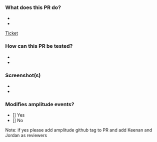 ### What does this PR do?

-
-

[Ticket](link)

### How can this PR be tested?

-
-

### Screenshot(s)

-
-

### Modifies amplitude events?
- [] Yes
- [] No

Note: if yes please add amplitude github tag to PR and add Keenan and Jordan as reviewers

